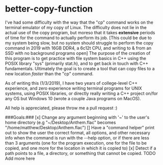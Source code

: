 # better-copy-function
I've had some difficulty with the way that the "cp" command works on the terminal emulator of my copy of Linux. The difficulty does not lie in the actual use of the copy program, but moreso that it takes **extensive** periods of time for the command to actually perform its job. [This could be due to my system being slow, but no system should struggle to perform the copy command in 2019 with 16GB DDR4, a 6c12t CPU, and writing to & from an SSD with no background programs open] The purpose of the creation of this program is to get practice with file system basics in C++ using the POSIX library "sys" (primarily stat.h), and to get back in touch with C++ fundamentals. Ultimately the goal is to create a tool that can copy files to a new location *faster* than the "cp" command. 

As of writing this (1/3/2019), I have two years of college-level C++ experience, and zero experience writing terminal programs for UNIX systems, using POSIX libraries, or directly really writing a C++ project on/for any OS but Windows 10 (wrote a couple Java programs on MacOS).

All help is appreciated, please throw me a pull request :)

###Goals:###
[x] Change any argument beginning with '~' to the user's home directory (e.g "~/Desktop/Anthem.flac" becomes "/home/matthew/Desktop/Anthem.flac")
[] Have a "command helper" print out to show the user the correct format, all options, and other necessary info when the command is run with the --help option, or if there are less than 3 arguments (one for the program execution, one for the file to be copied, and one more for the location in which it is copied to)
[x] Detect if a path points to a file, a directory, or something that cannot be copied.
TODO Add more here
